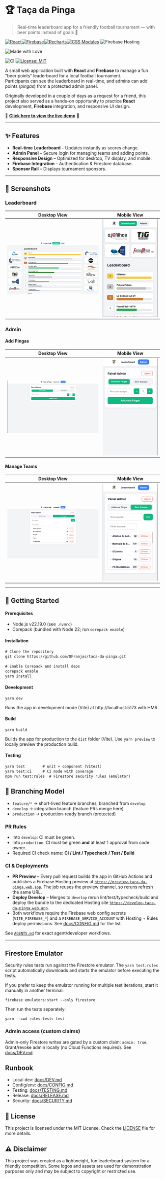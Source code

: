 # 🏆 Taça da Pinga

> Real-time leaderboard app for a friendly football tournament — with beer points instead of goals 🍺

[![React](https://img.shields.io/badge/React-20232A?style=for-the-badge&logo=react&logoColor=61DAFB)](https://react.dev/)[![Firebase](https://img.shields.io/badge/Firebase-ffca28?style=for-the-badge&logo=firebase&logoColor=black)](https://firebase.google.com/)[![Recharts](https://img.shields.io/badge/Recharts-FF6384?style=for-the-badge&logo=chart.js&logoColor=white)](https://recharts.org/)[![CSS Modules](https://img.shields.io/badge/CSS%20Modules-000000?style=for-the-badge&logo=css3&logoColor=white)](https://github.com/css-modules/css-modules)
![Firebase Hosting](https://img.shields.io/badge/Hosted%20on-Firebase%20Hosting-orange?style=for-the-badge&logo=firebase)

![Made with Love](https://img.shields.io/badge/Made%20with-%F0%9F%8D%BA%20and%20%F0%9F%92%9C-ff69b4?style=for-the-badge)

![CI](https://github.com/OFranjas/taca-da-pinga/actions/workflows/ci.yml/badge.svg)
[![License: MIT](https://cdn.prod.website-files.com/5e0f1144930a8bc8aace526c/65dd9eb5aaca434fac4f1c34_License-MIT-blue.svg)](/LICENSE)

A small web application built with **React** and **Firebase** to manage a fun "beer points" leaderboard for a local football tournament.  
Participants can see the leaderboard in real-time, and admins can add points (_pingas_) from a protected admin panel.

Originally developed in a couple of days as a request for a friend, this project also served as a hands-on opportunity to practice **React** development, **Firebase** integration, and responsive UI design.

🚀 <a href="https://taca-da-pinga.web.app/" target="_blank"><strong>Click here to view the live demo</strong></a> 🚀

---

## ✨ Features

- **Real-time Leaderboard** – Updates instantly as scores change.
- **Admin Panel** – Secure login for managing teams and adding points.
- **Responsive Design** – Optimized for desktop, TV display, and mobile.
- **Firebase Integration** – Authentication & Firestore database.
- **Sponsor Rail** – Displays tournament sponsors.

---

## 📸 Screenshots

### Leaderboard

| Desktop View                                              | Mobile View                                              |
| --------------------------------------------------------- | -------------------------------------------------------- |
| ![Leaderboard Screenshot](./docs/Leaderboard_Desktop.png) | ![Leaderboard Screenshot](./docs/Leaderboard_Mobile.png) |

### Admin

#### Add Pingas

| Desktop View                                      | Mobile View                               |
| ------------------------------------------------- | ----------------------------------------- |
| ![Add Pingas](./docs/Admin_AddPingas_Desktop.png) | ![Add Pingas](./docs/Admin_AddPingas.png) |

#### Manage Teams

| Desktop View                                          | Mobile View                                   |
| ----------------------------------------------------- | --------------------------------------------- |
| ![Manage Teams](./docs/Admin_ManageTeams_Desktop.png) | ![Manage Teams](./docs/Admin_ManageTeams.png) |

---

## 🚀 Getting Started

#### Prerequisites

- Node.js v22.19.0 (see `.nvmrc`)
- Corepack (bundled with Node 22; run `corepack enable`)

#### Installation

```
# Clone the repository
git clone https://github.com/OFranjas/taca-da-pinga.git

# Enable Corepack and install deps
corepack enable
yarn install
```

#### Development

```
yarn dev
```

Runs the app in development mode (Vite) at http://localhost:5173 with HMR.

#### Build

```
yarn build
```

Builds the app for production to the `dist` folder (Vite). Use `yarn preview` to locally preview the production build.

#### Testing

```
yarn test        # unit + component (Vitest)
yarn test:ci     # CI mode with coverage
npm run test:rules  # Firestore security rules (emulator)
```

## 🔀 Branching Model

- `feature/*` → short-lived feature branches, branched from `develop`
- `develop` → integration branch (feature PRs merge here)
- `production` → production-ready branch (protected)

### PR Rules

- Into `develop`: CI must be green.
- Into `production`: CI must be green **and** at least 1 approval from code owner.
- Required CI check name: **CI / Lint / Typecheck / Test / Build**

### CI & Deployments

- **PR Preview** – Every pull request builds the app in GitHub Actions and publishes a Firebase Hosting preview at [`https://preview-taca-da-pinga.web.app`](https://preview-taca-da-pinga.web.app). The job reuses the preview channel, so reruns refresh the same URL.
- **Deploy Develop** – Merges to `develop` rerun lint/test/typecheck/build and deploy the bundle to the dedicated Hosting site [`https://develop-taca-da-pinga.web.app`](https://develop-taca-da-pinga.web.app).
- Both workflows require the Firebase web config secrets (`VITE_FIREBASE_*`) and a `FIREBASE_SERVICE_ACCOUNT` with Hosting + Rules deploy permissions. See [docs/CONFIG.md](docs/CONFIG.md#github-secrets) for the list.

See [`AGENTS.md`](./AGENTS.md) for exact agent/developer workflows.

---

## Firestore Emulator

Security rules tests run against the Firestore emulator. The `yarn test:rules` script automatically downloads and starts the emulator before executing the tests.

If you prefer to keep the emulator running for multiple test iterations, start it manually in another terminal:

```
firebase emulators:start --only firestore
```

Then run the tests separately:

```
yarn --cwd rules-tests test
```

### Admin access (custom claims)

Admin-only Firestore writes are gated by a custom claim: `admin: true`.  
Grant/revoke admin locally (no Cloud Functions required). See [docs/DEV.md](docs/DEV.md#admin-custom-claims).

## Runbook

- Local dev: [docs/DEV.md](docs/DEV.md)
- Config/env: [docs/CONFIG.md](docs/CONFIG.md)
- Testing: [docs/TESTING.md](docs/TESTING.md)
- Release: [docs/RELEASE.md](docs/RELEASE.md)
- Security: [docs/SECURITY.md](docs/SECURITY.md)

## 📄 License

This project is licensed under the MIT License. Check the [LICENSE](./LICENSE) file for more details.

## ⚠️ Disclaimer

This project was created as a lightweight, fun leaderboard system for a friendly competition.
Some logos and assets are used for demonstration purposes only and may be subject to copyright or restricted use.

